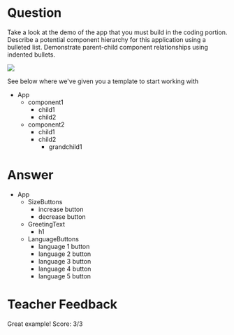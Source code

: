 # Question

Take a look at the demo of the app that you must build in the coding portion. Describe a potential component hierarchy for this application using a bulleted list. Demonstrate parent-child component relationships using indented bullets.

![](../demo.gif)

See below where we've given you a template to start working with

- App
  - component1
    - child1
    - child2
  - component2
    - child1
    - child2
      - grandchild1

# Answer

- App
  - SizeButtons
    - increase button
    - decrease button
  - GreetingText
    - h1
  - LanguageButtons
    - language 1 button
    - language 2 button
    - language 3 button
    - language 4 button
    - language 5 button

# Teacher Feedback
Great example!
Score: 3/3